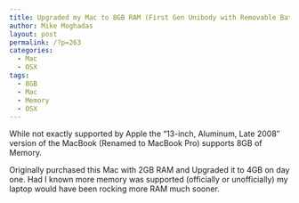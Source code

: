 ```yaml
---
title: Upgraded my Mac to 8GB RAM (First Gen Unibody with Removable Battery)
author: Mike Moghadas
layout: post
permalink: /?p=263
categories:
  - Mac
  - OSX
tags:
  - 8GB
  - Mac
  - Memory
  - OSX
---
```

While not exactly supported by Apple the &#8220;13-inch, Aluminum, Late 2008&#8243; version of the MacBook (Renamed to MacBook Pro) supports 8GB of Memory.

Originally purchased this Mac with 2GB RAM and Upgraded it to 4GB on day one. Had I known more memory was supported (officially or unofficially) my laptop would have been rocking more RAM much sooner.